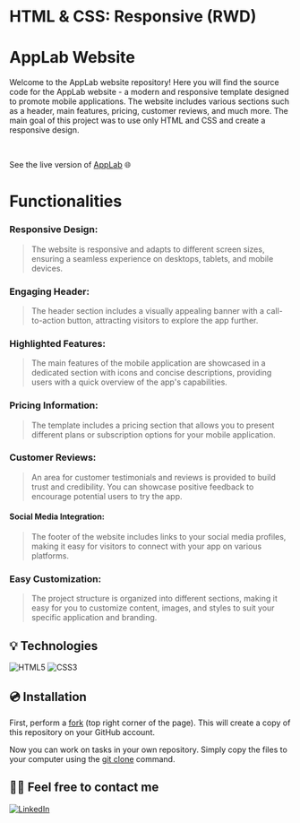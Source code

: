 # HTML & CSS: Responsive (RWD)
<h1>AppLab Website</h1>
Welcome to the AppLab website repository! Here you will find the source code for the AppLab website - a modern and responsive template designed to promote mobile applications. The website includes various sections such as a header, main features, pricing, customer reviews, and much more. The main goal of this project was to use only HTML and CSS and create a responsive design.

&nbsp;
 
See the live version of <a href="https://maciejnecka.github.io/AppLab-RWD/">AppLab</a> 🌐
<h1>Functionalities</h1>

### Responsive Design:

>The website is responsive and adapts to different screen sizes, ensuring a seamless experience on desktops, tablets, and mobile devices.

### Engaging Header:

>The header section includes a visually appealing banner with a call-to-action button, attracting visitors to explore the app further.

### Highlighted Features:

>The main features of the mobile application are showcased in a dedicated section with icons and concise descriptions, providing users with a quick overview of the app's capabilities.

### Pricing Information:

>The template includes a pricing section that allows you to present different plans or subscription options for your mobile application.

### Customer Reviews:

>An area for customer testimonials and reviews is provided to build trust and credibility. You can showcase positive feedback to encourage potential users to try the app.

#### Social Media Integration:

>The footer of the website includes links to your social media profiles, making it easy for visitors to connect with your app on various platforms.

### Easy Customization:

>The project structure is organized into different sections, making it easy for you to customize content, images, and styles to suit your specific application and branding.


## 💡 Technologies
![HTML5](https://img.shields.io/badge/html5-%23E34F26.svg?style=for-the-badge&logo=html5&logoColor=white)
![CSS3](https://img.shields.io/badge/css3-%231572B6.svg?style=for-the-badge&logo=css3&logoColor=white)

## 💿 Installation
First, perform a <a href="https://docs.github.com/en/pull-requests/collaborating-with-pull-requests/working-with-forks/fork-a-repo">fork</a> (top right corner of the page). This will create a copy of this repository on your GitHub account.

Now you can work on tasks in your own repository. Simply copy the files to your computer using the <a href="https://docs.github.com/en/repositories/creating-and-managing-repositories/cloning-a-repository">git clone</a> command.

## 🙋‍♂️ Feel free to contact me
[![LinkedIn](https://img.shields.io/badge/linkedin-%230077B5.svg?style=for-the-badge&logo=linkedin&logoColor=white)](https://www.linkedin.com/in/maciek-n%C4%99cka/)
